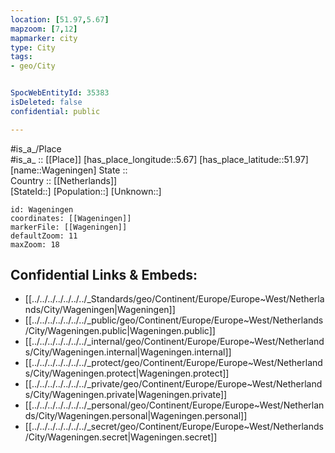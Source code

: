 ```yaml
---
location: [51.97,5.67] 
mapzoom: [7,12] 
mapmarker: city 
type: City
tags:
- geo/City


SpocWebEntityId: 35383
isDeleted: false
confidential: public

---
```

#is_a_/Place  
#is_a_ :: [[Place]] 
[has_place_longitude::5.67] 
[has_place_latitude::51.97] 
[name::Wageningen] 
State ::  
Country :: [[Netherlands]]  
[StateId::] 
[Population::] 
[Unknown::] 


```leaflet
id: Wageningen
coordinates: [[Wageningen]] 
markerFile: [[Wageningen]] 
defaultZoom: 11 
maxZoom: 18
```


## Confidential Links & Embeds: 
- [[../../../../../../../_Standards/geo/Continent/Europe/Europe~West/Netherlands/City/Wageningen|Wageningen]] 
- [[../../../../../../../_public/geo/Continent/Europe/Europe~West/Netherlands/City/Wageningen.public|Wageningen.public]] 
- [[../../../../../../../_internal/geo/Continent/Europe/Europe~West/Netherlands/City/Wageningen.internal|Wageningen.internal]] 
- [[../../../../../../../_protect/geo/Continent/Europe/Europe~West/Netherlands/City/Wageningen.protect|Wageningen.protect]] 
- [[../../../../../../../_private/geo/Continent/Europe/Europe~West/Netherlands/City/Wageningen.private|Wageningen.private]] 
- [[../../../../../../../_personal/geo/Continent/Europe/Europe~West/Netherlands/City/Wageningen.personal|Wageningen.personal]] 
- [[../../../../../../../_secret/geo/Continent/Europe/Europe~West/Netherlands/City/Wageningen.secret|Wageningen.secret]] 
